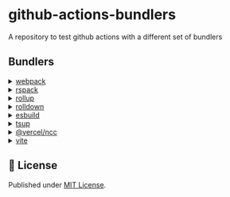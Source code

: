 # github-actions-bundlers

A repository to test github actions with a different set of bundlers

## Bundlers

<details>
<summary><a href="https://webpack.js.org/">webpack</a></summary>

### Pros

- Highly configurable
- Large plugin ecosystem
- Supports code splitting and dynamic imports

### Cons

- Can be complex to configure
- Slower build times for large projects

</details>

<details>
<summary><a href="https://rspack.dev">rspack</a></summary>

### Pros

- Webpack-compatible API
- Faster build times
- Written in Rust for performance

### Cons

- Relatively new, ecosystem still growing
- May lack some advanced webpack features

</details>

<details>
<summary><a href="https://rollupjs.org/">rollup</a></summary>

### Pros

- Excellent for libraries and smaller projects
- Produces smaller bundle sizes
- Tree-shaking out of the box

### Cons

- Less suitable for large applications
- Fewer built-in features compared to webpack

</details>

<details>
<summary><a href="https://rolldown.rs/">rolldown</a></summary>

### Pros

- Aims to be a drop-in replacement for Rollup
- Written in Rust for performance

### Cons

- Very new, may lack stability
- Limited ecosystem compared to established bundlers

</details>

<details>
<summary><a href="https://esbuild.github.io/">esbuild</a></summary>

### Pros

- Extremely fast build times
- Simple configuration
- Can be used as a library or standalone tool

### Cons

- Fewer features compared to traditional bundlers
- Limited plugin ecosystem

</details>

<details>
<summary><a href="https://github.com/egoist/tsup">tsup</a></summary>

### Pros

- Built on top of esbuild for speed
- Zero-config TypeScript support
- Good for npm packages

### Cons

- Less flexible than lower-level tools
- May not suit complex application needs

</details>

<details>
<summary><a href="https://github.com/vercel/ncc">@vercel/ncc</a></summary>

#### [ncc](https://github.com/vercel/ncc)

### Pros

- Compiles Node.js projects into a single file
- Includes dependencies
- Optimized for serverless deployments

### Cons

- Limited to Node.js projects
- May not be suitable for browser-based applications

</details>

<details>
<summary><a href="https://vitejs.dev/">vite</a></summary>

### Pros

- Extremely fast development server
- Uses Rollup for production builds
- Great out-of-the-box experience

### Cons

- Primarily designed for web applications, less suitable for libraries
- May require additional configuration for complex projects
</details>

## 📄 License

Published under [MIT License](./LICENSE).
